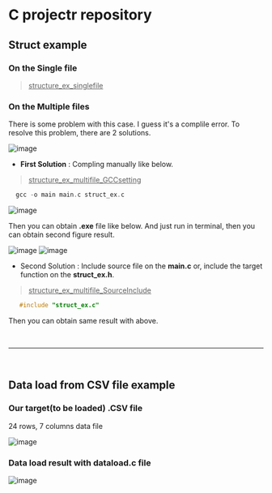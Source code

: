 # C projectr repository

## Struct example

### On the Single file

> <U>structure_ex_singlefile</U>

### On the Multiple files

There is some problem with this case. I guess it's a complile error. To resolve this problem, there are 2 solutions. 

![image](https://user-images.githubusercontent.com/71545160/185779124-809a79e8-9db8-488e-a3b9-f27c104e76ef.png)

* **First Solution** :  Compling manually like below. 

 > <U>structure_ex_multifile_GCCsetting</U>

  ```C
    gcc -o main main.c struct_ex.c
  ```
![image](https://user-images.githubusercontent.com/71545160/185779171-05756d66-efbc-430c-b88b-dcfc6777fd6b.png)

Then you can obtain **.exe** file like below. And just run in terminal, then you can obtain second figure result.

![image](https://user-images.githubusercontent.com/71545160/185779254-4076cbc8-9039-4e77-9a83-8bf1ca4195f0.png)
![image](https://user-images.githubusercontent.com/71545160/185779271-bdf98fbb-d54a-49c8-a099-59ef984d33bb.png)

* Second Solution : Include source file on the **main.c**  or, include the target function on the **struct_ex.h**.

> <U>structure_ex_multifile_SourceInclude</U>

 ```C
    #include "struct_ex.c"
  ```
Then you can obtain same result with above.

<br>

-----------------------

<br>

## Data load from CSV file example

### Our target(to be loaded) .CSV file

24 rows, 7 columns data file

![image](https://user-images.githubusercontent.com/71545160/185780305-d28bfed4-92b6-4694-8932-9750cf1b7734.png)

### Data load result with **dataload.c** file

![image](https://user-images.githubusercontent.com/71545160/185780287-c6bbc009-0814-43b9-be7d-0a28f2b5ba94.png)

